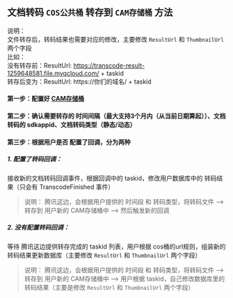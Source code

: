 ## 文档转码 `COS公共桶` 转存到 `CAM存储桶` 方法
说明：    
文件转存后，转码结果也需要对应的修改，主要修改 `ResultUrl` 和 `ThumbnailUrl` 两个字段    
比如：    
没有转存前：ResultUrl: https://transcode-result-1259648581.file.myqcloud.com/ + taskid    
转存后变为：ResultUrl: https://你们的域名/ + taskid

#### 第一步：配置好 [CAM存储桶](https://cloud.tencent.com/document/product/1137/45256)
#### 第二步：确认需要转存的 时间间隔（最大支持3个月内（从当前日期算起））、文档转码的 sdkappid、文档转码类型（静态/动态）
#### 第三步：根据用户是否 配置了回调，分为两种
##### 1. 配置了转码回调：
接收新的文档转码回调事件，根据回调中的 taskid，修改用户数据库中的 转码结果（只会有 TranscodeFinished 事件）
> 说明：
> 腾讯这边，会根据用户提供的 时间段 和 转码类型，将转码文件 --> 转存到 用户新的 CAM存储桶中 --> 然后触发新的回调
##### 2. 没有配置转码回调：
等待 腾讯这边提供转存完成的 taskid 列表，用户根据 cos桶的url规则，组装新的转码结果更新数据库（主要修改 `ResultUrl` 和 `ThumbnailUrl` 两个字段）
> 说明：
> 腾讯这边，会根据用户提供的 时间段 和 转码类型，将转码文件 --> 转存到 用户新的 CAM存储桶中 --> 用户根据 taskid，自己修改数据库里的转码结果（主要是修改 `ResultUrl` 和 `ThumbnailUrl` 两个字段）

